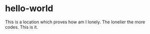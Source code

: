 # hello-world

This is a location which proves how am I lonely.
The lonelier the more codes.
This is it.
